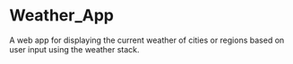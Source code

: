 # Weather_App
A web app for displaying the current weather of cities or regions based on user input using the weather stack.
